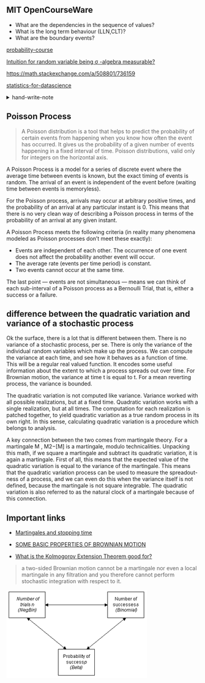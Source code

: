 ## MIT OpenCourseWare

- What are the dependencies in the sequence of values?
- What is the long term behaviour (LLN,CLT)?
- What are the boundary events?

[probability-course](https://www.probabilitycourse.com)

[Intuition for random variable being σ
-algebra measurable?](https://math.stackexchange.com/a/690905/736159)

https://math.stackexchange.com/a/508801/736159

[statistics-for-datascience](https://www.mygreatlearning.com/blog/covariance-vs-correlation/)

<Details>

<summary>hand-write-note</summary>

![](./images/stochastic-01.jpg)

![](./images/stochastic-02.jpg)

![](./images/stochastic-03.jpg)

![](./images/stochastic-04.jpg)

![](./images/stochastic-05.jpg)

![](./images/stochastic-06.jpg)

</Details>

## Poisson Process

> A Poisson distribution is a tool that helps to predict the probability of certain events from happening when you know how often the event has occurred. It gives us the probability of a given number of events happening in a fixed interval of time. Poisson distributions, valid only for integers on the horizontal axis.

A Poisson Process is a model for a series of discrete event where the average time between events is known, but the exact timing of events is random. The arrival of an event is independent of the event before (waiting time between events is memoryless).

For the Poisson process, arrivals may occur at arbitrary positive times, and the probability of an arrival at any particular instant is 0. This means that there is no very clean way of describing a Poisson process in terms of the probability of an arrival at any given instant.

A Poisson Process meets the following criteria (in reality many phenomena modeled as Poisson processes don’t meet these exactly):

- Events are independent of each other. The occurrence of one event does not affect the probability another event will occur.
- The average rate (events per time period) is constant.
- Two events cannot occur at the same time.

The last point — events are not simultaneous — means we can think of each sub-interval of a Poisson process as a Bernoulli Trial, that is, either a success or a failure.

## difference between the quadratic variation and variance of a stochastic process

Ok the surface, there is a lot that is different between them. There is no variance of a stochastic process, per se. There is only the variance of the individual random variables which make up the process. We can compute the variance at each time, and see how it behaves as a function of time. This will be a regular real valued function. It encodes some useful information about the extent to which a process spreads out over time. For Brownian motion, the variance at time t is equal to t. For a mean reverting process, the variance is bounded.

The quadratic variation is not computed like variance. Variance worked with all possible realizations, but at a fixed time. Quadratic variation works with a single realization, but at all times. The computation for each realization is patched together, to yield quadratic variation as a true random process in its own right. In this sense, calculating quadratic variation is a procedure which belongs to analysis.

A key connection between the two comes from martingale theory. For a martingale M
, M2−[M] is a martingale, modulo technicalities. Unpacking this math, if we square a martingale and subtract its quadratic variation, it is again a martingale. First of all, this means that the expected value of the quadratic variation is equal to the variance of the martingale. This means that the quadratic variation process can be used to measure the spreadout-ness of a process, and we can even do this when the variance itself is not defined, because the martingale is not square integrable. The quadratic variation is also referred to as the natural clock of a martingale because of this connection.

## Important links

- [Martingales and stopping time](https://ocw.mit.edu/courses/sloan-school-of-management/15-070j-advanced-stochastic-processes-fall-2013/lecture-notes/MIT15_070JF13_Lec10.pdf)

- [SOME BASIC PROPERTIES OF BROWNIAN MOTION](http://www.math.uchicago.edu/~may/VIGRE/VIGRE2009/REUPapers/McKnight.pdf)

- [What is the Kolmogorov Extension Theorem good for?](https://math.stackexchange.com/questions/94441/what-is-the-kolmogorov-extension-theorem-good-for)

> a two-sided Brownian motion cannot be a martingale nor even a local martingale in any filtration and you therefore cannot perform stochastic integration with respect to it.

![](./images/bin.gif)
